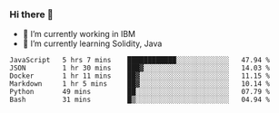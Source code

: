 ### Hi there 👋

<!--
**mathcodeman/mathcodeman** is a ✨ _special_ ✨ repository because its `README.md` (this file) appears on your GitHub profile.

Here are some ideas to get you started:

- 🔭 I’m currently working on ...
- 🌱 I’m currently learning ...
- 👯 I’m looking to collaborate on ...
- 🤔 I’m looking for help with ...
- 💬 Ask me about ...
- 📫 How to reach me: ...
- 😄 Pronouns: ...
- ⚡ Fun fact: ...
-->

- 🔭 I’m currently working in IBM
- 🌱 I’m currently learning Solidity, Java

<!--START_SECTION:waka-->

```text
JavaScript   5 hrs 7 mins    ████████████░░░░░░░░░░░░░   47.94 %
JSON         1 hr 30 mins    ███▓░░░░░░░░░░░░░░░░░░░░░   14.03 %
Docker       1 hr 11 mins    ██▓░░░░░░░░░░░░░░░░░░░░░░   11.15 %
Markdown     1 hr 5 mins     ██▓░░░░░░░░░░░░░░░░░░░░░░   10.14 %
Python       49 mins         ██░░░░░░░░░░░░░░░░░░░░░░░   07.79 %
Bash         31 mins         █▒░░░░░░░░░░░░░░░░░░░░░░░   04.94 %
```

<!--END_SECTION:waka-->
